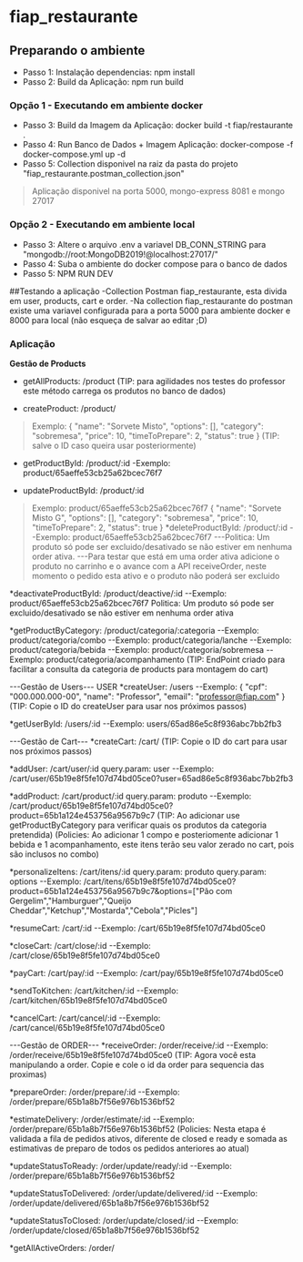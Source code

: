 # fiap_restaurante

## Preparando o ambiente

- Passo 1: Instalação dependencias: npm install
- Passo 2: Build da Aplicação: npm run build

### Opção 1 - Executando em ambiente docker
- Passo 3: Build da Imagem da Aplicação: docker build -t fiap/restaurante .
- Passo 4: Run Banco de Dados + Imagem Aplicação: docker-compose -f docker-compose.yml up -d
- Passo 5: Collection disponivel na raiz da pasta do projeto "fiap_restaurante.postman_collection.json"
> Aplicação disponivel na porta 5000, mongo-express 8081 e mongo 27017

### Opção 2 - Executando em ambiente local
- Passo 3: Altere o arquivo .env a variavel DB_CONN_STRING para "mongodb://root:MongoDB2019!@localhost:27017/"
- Passo 4: Suba o ambiente do docker compose para o banco de dados
- Passo 5: NPM RUN DEV

##Testando a aplicação
-Collection Postman fiap_restaurante, esta divida em user, products, cart e order.
-Na collection fiap_restaurante do postman existe uma variavel configurada para a porta 5000 para ambiente docker e 8000 para local (não esqueça de salvar ao editar ;D)

### Aplicação

**Gestão de Products**

- getAllProducts: /product
(TIP: para agilidades nos testes do professor este método carrega os produtos no banco de dados)

- createProduct: /product/
> Exemplo:
    {
        "name": "Sorvete Misto",
        "options": [],
        "category": "sobremesa",
        "price": 10,
        "timeToPrepare": 2,
        "status": true
    }
(TIP: salve o ID caso queira usar posteriormente)

- getProductById: /product/:id
-Exemplo: product/65aeffe53cb25a62bcec76f7

- updateProductById: /product/:id
> Exemplo: product/65aeffe53cb25a62bcec76f7
    {
        "name": "Sorvete Misto G",
        "options": [],
        "category": "sobremesa",
        "price": 10,
        "timeToPrepare": 2,
        "status": true
    }
*deleteProductById: /product/:id
--Exemplo: product/65aeffe53cb25a62bcec76f7
---Politica: Um produto só pode ser excluido/desativado se não estiver em nenhuma order ativa. 
---Para testar que está em uma order ativa adicione o produto no carrinho e o avance com a API receiveOrder,
neste momento o pedido esta ativo e o produto não poderá ser excluido

*deactivateProductById: /product/deactive/:id
--Exemplo: product/65aeffe53cb25a62bcec76f7
Politica: Um produto só pode ser excluido/desativado se não estiver em nenhuma order ativa

*getProductByCategory: /product/categoria/:categoria
--Exemplo: product/categoria/combo
--Exemplo: product/categoria/lanche
--Exemplo: product/categoria/bebida
--Exemplo: product/categoria/sobremesa
--Exemplo: product/categoria/acompanhamento
(TIP: EndPoint criado para facilitar a consulta da categoria de products para montagem do cart)

---Gestão de Users---
USER
*createUser: /users
--Exemplo:
    {
        "cpf": "000.000.000-00",
        "name": "Professor",
        "email": "professor@fiap.com"
    }
(TIP: Copie o ID do createUser para usar nos próximos passos)

*getUserById: /users/:id
--Exemplo:
    users/65ad86e5c8f936abc7bb2fb3


---Gestão de Cart---
*createCart: /cart/
(TIP: Copie o ID do cart para usar nos próximos passos)

*addUser: /cart/user/:id
query.param: user
--Exemplo: /cart/user/65b19e8f5fe107d74bd05ce0?user=65ad86e5c8f936abc7bb2fb3

*addProduct: /cart/product/:id
query.param: produto
--Exemplo: /cart/product/65b19e8f5fe107d74bd05ce0?product=65b1a124e453756a9567b9c7
(TIP: Ao adicionar use getProductByCategory para verificar quais os produtos da categoria pretendida)
(Policies: Ao adicionar 1 compo e posteriomente adicionar 1 bebida e 1 acompanhamento, este itens terão seu valor zerado no cart, pois são inclusos no combo)

*personalizeItens: /cart/itens/:id
query.param: produto
query.param: options
--Exemplo: /cart/itens/65b19e8f5fe107d74bd05ce0?product=65b1a124e453756a9567b9c7&options=["Pão com Gergelim","Hamburguer","Queijo Cheddar","Ketchup","Mostarda","Cebola","Picles"]

*resumeCart: /cart/:id
--Exemplo: /cart/65b19e8f5fe107d74bd05ce0

*closeCart: /cart/close/:id
--Exemplo: /cart/close/65b19e8f5fe107d74bd05ce0

*payCart: /cart/pay/:id
--Exemplo: /cart/pay/65b19e8f5fe107d74bd05ce0

*sendToKitchen: /cart/kitchen/:id
--Exemplo: /cart/kitchen/65b19e8f5fe107d74bd05ce0

*cancelCart: /cart/cancel/:id
--Exemplo: /cart/cancel/65b19e8f5fe107d74bd05ce0

---Gestão de ORDER---
*receiveOrder: /order/receive/:id
--Exemplo: /order/receive/65b19e8f5fe107d74bd05ce0
(TIP: Agora você esta manipulando a order. Copie e cole o id da order para sequencia das proximas)

*prepareOrder: /order/prepare/:id
--Exemplo: /order/prepare/65b1a8b7f56e976b1536bf52

*estimateDelivery: /order/estimate/:id
--Exemplo: /order/prepare/65b1a8b7f56e976b1536bf52
(Policies: Nesta etapa é validada a fila de pedidos ativos, diferente de closed e ready e somada as estimativas de preparo de todos os pedidos anteriores ao atual)

*updateStatusToReady: /order/update/ready/:id
--Exemplo: /order/prepare/65b1a8b7f56e976b1536bf52

*updateStatusToDelivered: /order/update/delivered/:id
--Exemplo: /order/update/delivered/65b1a8b7f56e976b1536bf52

*updateStatusToClosed: /order/update/closed/:id
--Exemplo: /order/update/closed/65b1a8b7f56e976b1536bf52

*getAllActiveOrders: /order/

